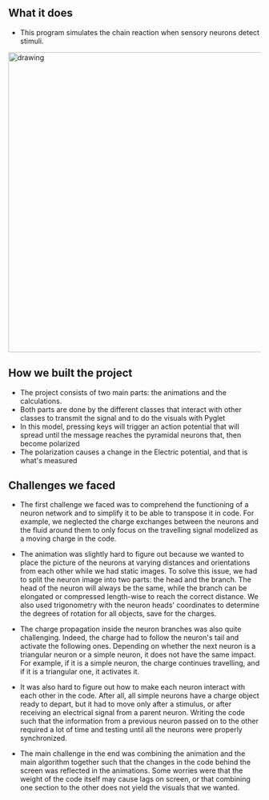 ## What it does

- This program simulates the chain reaction when sensory neurons detect stimuli.

<img src="demo.gif" alt="drawing" width="600"/>

## How we built the project

- The project consists of two main parts: the animations and the calculations.  
- Both parts are done by the different classes that interact with other classes to transmit the signal and to do the visuals with Pyglet
- In this model, pressing keys will trigger an action potential that will spread until the message reaches the pyramidal neurons that, then become polarized
- The polarization causes a change in the Electric potential, and that is what's measured

## Challenges we faced

 - The first challenge we faced was to comprehend the functioning of a neuron network and to simplify it to be able to transpose it in code. For example, we neglected the charge exchanges between the neurons and the fluid around them to only focus on the travelling signal modelized as a moving charge in the code.

 - The animation was slightly hard to figure out because we wanted to place the picture of the neurons at varying distances and orientations from each other while we had static images. To solve this issue, we had to split the neuron image into two parts: the head and the branch. The head of the neuron will always be the same, while the branch can be elongated or compressed length-wise to reach the correct distance. We also used trigonometry with the neuron heads' coordinates to determine the degrees of rotation for all objects, save for the charges.

 - The charge propagation inside the neuron branches was also quite challenging. Indeed, the charge had to follow the neuron's tail and activate the following ones. Depending on whether the next neuron is a triangular neuron or a simple neuron, it does not have the same impact. For example, if it is a simple neuron, the charge continues travelling, and if it is a triangular one, it activates it.

 - It was also hard to figure out how to make each neuron interact with each other in the code. After all, all simple neurons have a charge object ready to depart, but it had to move only after a stimulus, or after receiving an electrical signal from a parent neuron. Writing the code such that the information from a previous neuron passed on to the other required a lot of time and testing until all the neurons were properly synchronized.
 
 - The main challenge in the end was combining the animation and the main algorithm together such that the changes in the code behind the screen was reflected in the animations. Some worries were that the weight of the code itself may cause lags on screen, or that combining one section to the other does not yield the visuals that we wanted.
